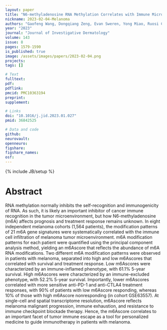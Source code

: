 ```yaml
---
layout: paper
title: "N6-methyladenosine RNA Methylation Correlates with Immune Microenvironment and Immunotherapy Response of Melanoma"
nickname: 2023-02-04-Melanoma
authors: "Gaofeng Wang, Dongqiang Zeng, Evan Sweren, Yong Miao, Ruosi Chen, Junjun Chen, Jin Wang, Wangjun Liao, Zhiqi Hu, Sewon Kang, Luis A Garza​​"
year: "2023"
journal: "Journal of Investigative Dermatology​"
volume: 143
issue: 8
pages: 1579-1590
is_published: true
image: /assets/images/papers/2023-02-04.png
projects:
tags: []

# Text
fulltext:
pdf:
pdflink:
pmcid: PMC10363194
preprint:
supplement:

# Links
doi: "10.1016/j.jid.2023.01.027​"
pmid: 36842525

# Data and code
github:
neurovault:
openneuro:
figshare:
figshare_names:
osf:
---
```

{% include JB/setup %}

# Abstract

RNA methylation normally inhibits the self-recognition and immunogenicity of RNA. As such, it is likely an important inhibitor of cancer immune recognition in the tumor microenvironment, but how N6-methyladenosine (m6A) affects prognosis and treatment response remains unknown. In eight independent melanoma cohorts (1,564 patients), the modification patterns of 21 m6A gene signatures were systematically correlated with the immune cell infiltration of melanoma tumor microenvironment. m6A modification patterns for each patient were quantified using the principal component analysis method, yielding an m6Ascore that reflects the abundance of m6A RNA modifications. Two different m6A modification patterns were observed in patients with melanoma, separated into high and low m6Ascores that correlated with survival and treatment response. Low m6Ascores were characterized by an immune-inflamed phenotype, with 61.1% 5-year survival. High m6Ascores were characterized by an immune-excluded phenotype, with 52.2% 5-year survival. Importantly, lower m6Ascores correlated with more sensitive anti-PD-1 and anti-CTLA4 treatment responses, with 90% of patients with low m6Ascore responding, whereas 10% of those with high m6Ascore nonresponding (in cohort GSE63557). At single-cell and spatial transcriptome resolution, m6Ascore reflects melanoma malignant progression, immune exhaustion, and resistance to immune checkpoint blockade therapy. Hence, the m6Ascore correlates to an important facet of tumor immune escape as a tool for personalized medicine to guide immunotherapy in patients with melanoma.
